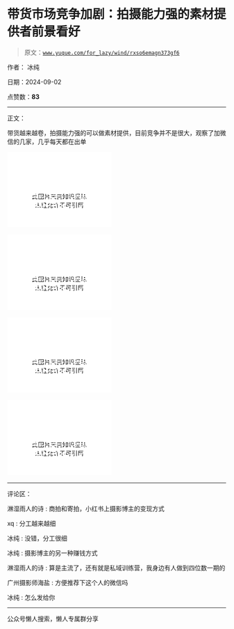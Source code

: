 # 带货市场竞争加剧：拍摄能力强的素材提供者前景看好

> 原文：[`www.yuque.com/for_lazy/wind/rxso6emagn373gf6`](https://www.yuque.com/for_lazy/wind/rxso6emagn373gf6)

作者： 冰纯

日期：2024-09-02

点赞数：**83**

* * *

正文：

带货越来越卷，拍摄能力强的可以做素材提供，目前竞争并不是很大，观察了加微信的几家，几乎每天都在出单

![](img/ec0a7e4f6c200feb8cae1a22bdaa52ac.png "None")

![](img/e1e163a6c474b68897d4b6575ae50537.png "None")

![](img/659f435c743fc1ab07b79fde2ca3d5d6.png "None")

![](img/66251e3b837ca643722c67d4779bec2d.png "None")

* * *

评论区：

淋湿雨人的诗 : 商拍和寄拍，小红书上摄影博主的变现方式

xq : 分工越来越细

冰纯 : 没错，分工很细

冰纯 : 摄影博主的另一种赚钱方式

淋湿雨人的诗 : 算是主流了，还有就是私域训练营，我身边有人做到四位数一期的

广州摄影师海盐 : 方便推荐下这个人的微信吗

冰纯 : 怎么发给你

* * *

公众号懒人搜索，懒人专属群分享